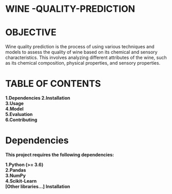 # WINE -QUALITY-PREDICTION

# OBJECTIVE
Wine quality prediction is the process of using various techniques and models to assess the quality of wine based on its chemical and sensory characteristics. This involves analyzing different attributes of the wine, such as its chemical composition, physical properties, and sensory properties.
# TABLE OF CONTENTS
<b>1.Dependencies<b>
<b>2.Installation</b><br> 
<b>3.Usage</b><br> 
<b>4.Model</b><br> 
<b>5.Evaluation</b><br> 
<b>6.Contributing</b><br> 
 # Dependencies
This project requires the following dependencies:

<b>1.Python (>= 3.6)</b><br>
<b>2.Pandas</b><br>
<b>3.NumPy</b><br>
<b>4.Scikit-Learn</b><br>
[Other libraries...]
Installation
